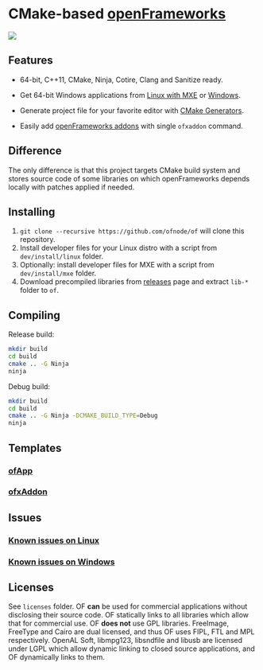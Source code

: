 CMake-based [openFrameworks][1]
===============================


![](http://i.imgur.com/wKDVkN6.png)


Features
--------

 - 64-bit, C++11, CMake, Ninja, Cotire, Clang and Sanitize ready.

 - Get 64-bit Windows applications from [Linux with MXE][2] or [Windows][3].

 - Generate project file for your favorite editor with [CMake Generators][4].
 
 - Easily add [openFrameworks addons][5] with single `ofxaddon` command.


Difference
----------

The only difference is that this project targets CMake build system and stores source code of some libraries on which openFrameworks depends locally with patches applied if needed.


Installing
----------

1. `git clone --recursive https://github.com/ofnode/of` will clone this repository.
2. Install developer files for your Linux distro with a script from `dev/install/linux` folder.
3. Optionally: install developer files for MXE with a script from `dev/install/mxe` folder.
4. Download precompiled libraries from [releases][6] page and extract `lib-*` folder to `of`.


Compiling
---------

Release build:

```bash
mkdir build
cd build
cmake .. -G Ninja
ninja
```

Debug build:

```bash
mkdir build
cd build
cmake .. -G Ninja -DCMAKE_BUILD_TYPE=Debug
ninja
```


Templates
---------

### [ofApp][7]
### [ofxAddon][8]


Issues
------

### [Known issues on Linux][9]
### [Known issues on Windows][10]


Licenses
--------

See `licenses` folder. OF **can** be used for commercial applications without disclosing their source code. OF statically links to all libraries which allow that for commercial use. OF **does not** use GPL libraries. FreeImage, FreeType and Cairo are dual licensed, and thus OF uses FIPL, FTL and MPL respectively. OpenAL Soft, libmpg123, libsndfile and libusb are licensed under LGPL which allow dynamic linking to closed source applications, and OF dynamically links to them.


  [1]: https://github.com/openframeworks/openFrameworks
  [2]: http://mxe.cc
  [3]: https://github.com/ofnode/of/blob/7a6559a/dev/install/windows/msys2.sh
  [4]: http://www.cmake.org/cmake/help/v3.0/manual/cmake-generators.7.html#extra-generators
  [5]: http://ofxaddons.com
  [6]: https://github.com/ofnode/of/releases
  [7]: https://github.com/ofnode/ofApp
  [8]: https://github.com/ofnode/ofxAddon
  [9]: https://gist.github.com/009e7cc15c531e121907
  [10]: https://gist.github.com/d8d080134eb3851a33d7
